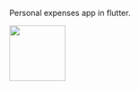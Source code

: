 Personal expenses app in flutter.

<img src="https://github.com/harel2021/Flutter-Personal-Expenses-App/raw/master/assets/images/home.png" width="100" height="100">

